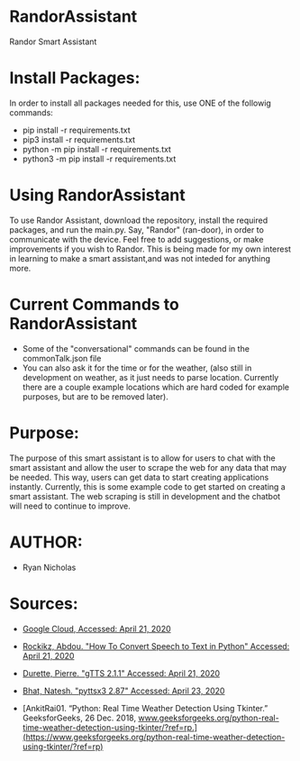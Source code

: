 # RandorAssistant
Randor Smart Assistant
# Install Packages:
In order to install all packages needed for this, use ONE of
the followig commands:

- pip install -r requirements.txt
- pip3 install -r requirements.txt
- python -m pip install -r requirements.txt
- python3 -m pip install -r requirements.txt

# Using RandorAssistant
To use Randor Assistant, download the repository,
install the required packages, and run the main.py. 
Say, "Randor" (ran-door), in order to communicate with 
the device. Feel free to add suggestions, or make improvements 
if you wish to Randor. This is being made for my own 
interest in learning to make a smart assistant,and was 
not inteded for anything more. 

# Current Commands to RandorAssistant
- Some of the "conversational" commands can be found in the commonTalk.json file
- You can also ask it for the time or for the weather, (also still in development on weather, as it just needs to parse location. Currently there are a couple example locations which are hard coded for example purposes, but are to be removed later).

# Purpose:
The purpose of this smart assistant is to allow for users to chat
with the smart assistant and allow the user to scrape the web for
any data that may be needed. This way, users can get data to
start creating applications instantly. Currently, this is some
example code to get started on creating a smart assistant. The web
scraping is still in development and the chatbot will need to continue 
to improve. 

# AUTHOR:
- Ryan Nicholas

# Sources:
- [Google Cloud, Accessed: April 21, 2020](https://cloud.google.com/speech-to-text/docs/how-to)

- [Rockikz, Abdou. "How To Convert Speech to Text in Python" Accessed: April 21, 2020](https://www.thepythoncode.com/article/using-speech-recognition-to-convert-speech-to-text-python)

- [Durette, Pierre. "gTTS 2.1.1" Accessed: April 21, 2020](https://pypi.org/project/gTTS/)

- [Bhat, Natesh. "pyttsx3 2.87" Accessed: April 23, 2020](https://pypi.org/project/pyttsx3/)

- [AnkitRai01. “Python: Real Time Weather Detection Using Tkinter.” GeeksforGeeks, 26 Dec. 2018, www.geeksforgeeks.org/python-real-time-weather-detection-using-tkinter/?ref=rp.](https://www.geeksforgeeks.org/python-real-time-weather-detection-using-tkinter/?ref=rp)
